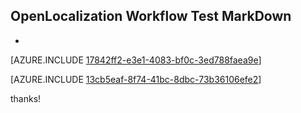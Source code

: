 ## OpenLocalization Workflow Test MarkDown
* 

[AZURE.INCLUDE [17842ff2-e3e1-4083-bf0c-3ed788faea9e](calleeMd1.md)]



[AZURE.INCLUDE [13cb5eaf-8f74-41bc-8dbc-73b36106efe2](calleeMd2.md)]

 
thanks!